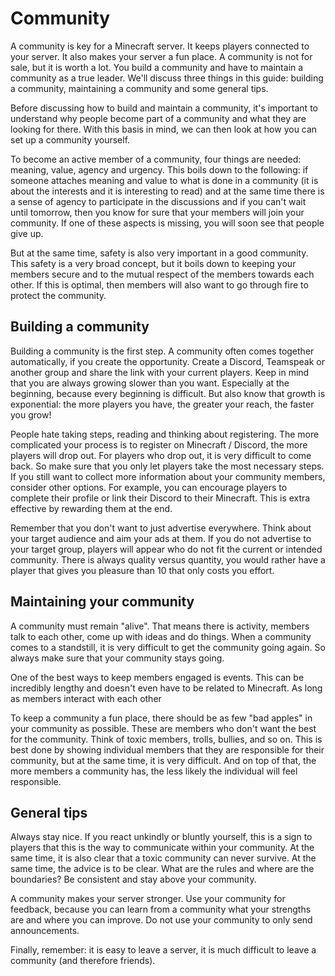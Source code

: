 # Community

A community is key for a Minecraft server. It keeps players connected to your server. It also makes your server a fun place. A community is not for sale, but it is worth a lot. You build a community and have to maintain a community as a true leader. We'll discuss three things in this guide: building a community, maintaining a community and some general tips.

Before discussing how to build and maintain a community, it's important to understand why people become part of a community and what they are looking for there. With this basis in mind, we can then look at how you can set up a community yourself.

To become an active member of a community, four things are needed: meaning, value, agency and urgency. This boils down to the following: if someone attaches meaning and value to what is done in a community (it is about the interests and it is interesting to read) and at the same time there is a sense of agency to participate in the discussions and if you can't wait until tomorrow, then you know for sure that your members will join your community. If one of these aspects is missing, you will soon see that people give up.

But at the same time, safety is also very important in a good community. This safety is a very broad concept, but it boils down to keeping your members secure and to the mutual respect of the members towards each other. If this is optimal, then members will also want to go through fire to protect the community.

## Building a community

Building a community is the first step. A community often comes together automatically, if you create the opportunity. Create a Discord, Teamspeak or another group and share the link with your current players. Keep in mind that you are always growing slower than you want. Especially at the beginning, because every beginning is difficult. But also know that growth is exponential: the more players you have, the greater your reach, the faster you grow!

People hate taking steps, reading and thinking about registering. The more complicated your process is to register on Minecraft / Discord, the more players will drop out. For players who drop out, it is very difficult to come back. So make sure that you only let players take the most necessary steps. If you still want to collect more information about your community members, consider other options. For example, you can encourage players to complete their profile or link their Discord to their Minecraft. This is extra effective by rewarding them at the end.

Remember that you don't want to just advertise everywhere. Think about your target audience and aim your ads at them. If you do not advertise to your target group, players will appear who do not fit the current or intended community. There is always quality versus quantity, you would rather have a player that gives you pleasure than 10 that only costs you effort.

## Maintaining your community

A community must remain "alive". That means there is activity, members talk to each other, come up with ideas and do things. When a community comes to a standstill, it is very difficult to get the community going again. So always make sure that your community stays going.

One of the best ways to keep members engaged is events. This can be incredibly lengthy and doesn't even have to be related to Minecraft. As long as members interact with each other

To keep a community a fun place, there should be as few "bad apples" in your community as possible. These are members who don't want the best for the community. Think of toxic members, trolls, bullies, and so on. This is best done by showing individual members that they are responsible for their community, but at the same time, it is very difficult. And on top of that, the more members a community has, the less likely the individual will feel responsible.

## General tips

Always stay nice. If you react unkindly or bluntly yourself, this is a sign to players that this is the way to communicate within your community. At the same time, it is also clear that a toxic community can never survive. At the same time, the advice is to be clear. What are the rules and where are the boundaries? Be consistent and stay above your community.

A community makes your server stronger. Use your community for feedback, because you can learn from a community what your strengths are and where you can improve. Do not use your community to only send announcements.

Finally, remember: it is easy to leave a server, it is much difficult to leave a community (and therefore friends).